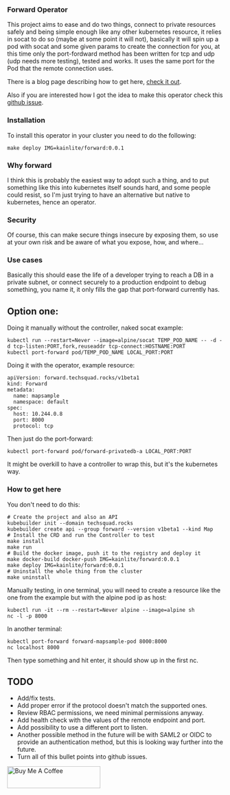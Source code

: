 ### Forward Operator

This project aims to ease and do two things, connect to private resources safely and being simple enough like any other kubernetes resource, it relies in socat to do so (maybe at some point it will not), basically it will spin up a pod with socat and some given params to create the connection for you, at this time only the port-fordward method has been written for tcp and udp (udp needs more testing), tested and works. It uses the same port for the Pod that the remote connection uses.

There is a blog page describing how to get here, [check it out](https://techsquad.rocks/blog/cloud_native_applications_with_kubebuilder_and_kind_aka_kubernetes_operators/).

Also if you are interested how I got the idea to make this operator check this [github issue](https://github.com/kubernetes/kubernetes/issues/72597).

### Installation
To install this operator in your cluster you need to do the following:
```
make deploy IMG=kainlite/forward:0.0.1
```

### Why forward
I think this is probably the easiest way to adopt such a thing, and to put something like this into kubernetes itself sounds hard, and some people could resist, so I'm just trying to have an alternative but native to kubernetes, hence an operator.

### Security
Of course, this can make secure things insecure by exposing them, so use at your own risk and be aware of what you expose, how, and where...

### Use cases
Basically this should ease the life of a developer trying to reach a DB in a private subnet, or connect securely to a production endpoint to debug something, you name it, it only fills the gap that port-forward currently has.

## Option one:
Doing it manually without the controller, naked socat example:

```
kubectl run --restart=Never --image=alpine/socat TEMP_POD_NAME -- -d -d tcp-listen:PORT,fork,reuseaddr tcp-connect:HOSTNAME:PORT
kubectl port-forward pod/TEMP_POD_NAME LOCAL_PORT:PORT
```

Doing it with the operator, example resource:
```
apiVersion: forward.techsquad.rocks/v1beta1
kind: Forward
metadata:
  name: mapsample
  namespace: default
spec:
  host: 10.244.0.8
  port: 8000
  protocol: tcp
```

Then just do the port-forward:
```
kubectl port-forward pod/forward-privatedb-a LOCAL_PORT:PORT
```

It might be overkill to have a controller to wrap this, but it's the kubernetes way.

### How to get here
You don't need to do this:
```
# Create the project and also an API
kubebuilder init --domain techsquad.rocks
kubebuilder create api --group forward --version v1beta1 --kind Map
# Install the CRD and run the Controller to test
make install
make run
# Build the docker image, push it to the registry and deploy it
make docker-build docker-push IMG=kainlite/forward:0.0.1
make deploy IMG=kainlite/forward:0.0.1
# Uninstall the whole thing from the cluster
make uninstall
```

Manually testing, in one terminal, you will need to create a resource like the one from the example but with the alpine pod ip as host:
```
kubectl run -it --rm --restart=Never alpine --image=alpine sh
nc -l -p 8000
```

In another terminal:
```
kubectl port-forward forward-mapsample-pod 8000:8000
nc localhost 8000
```
Then type something and hit enter, it should show up in the first nc.

## TODO
* Add/fix tests.
* Add proper error if the protocol doesn't match the supported ones.
* Review RBAC permissions, we need minimal permissions anyway.
* Add health check with the values of the remote endpoint and port.
* Add possibility to use a different port to listen.
* Another possible method in the future will be with SAML2 or OIDC to provide an authentication method, but this is looking way further into the future.
* Turn all of this bullet points into github issues.

<a href="https://www.buymeacoffee.com/NDx5OFh" target="_blank"><img src="https://cdn.buymeacoffee.com/buttons/default-green.png" alt="Buy Me A Coffee" style="height: 51px !important;width: 217px !important;" ></a>

